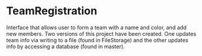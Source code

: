 # TeamRegistration
Interface that allows user to form a team with a name and color, and add new members.
Two versions of this project have been created. One updates team info via writing to
a file (found in FileStorage) and the other updates info by accessing a database
(found in master).
